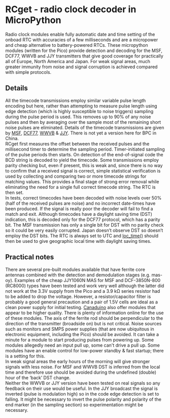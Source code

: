 # RCget - radio clock decoder in MicroPython
Radio clock modules enable fully automatic date and time setting of the onboad RTC with accuracies of a few milliseconds and are a micropower and cheap alternative to battery-powered RTCs. These micropython modules (written for the Pico) provide detection and decoding for the MSF, DCF77, WWVB and JJY transmitters that give good coverage for practically all of Europe, North America and Japan. For weak signal areas, much greater immunity from noise and signal corruption is achieved compared with simple protocols.
## Details
All the timecode transmissions employ similar variable pulse length encoding but here, rather than attempting to measure pulse length using edge detection (which is highly susceptible to noise triggers) sampling during the pulse period is used. This removes up to 90% of any noise pulses and then by averaging over the sample most of the remaining short noise pulses are eliminated.
Details of the timecode transmissions are given by  [MSF](https://www.npl.co.uk/products-services/time-frequency/msf-radio-time-signal/msf_time_date_code), [DCF77](https://www.ptb.de/cms/en/ptb/fachabteilungen/abt4/fb-44/ag-442/dissemination-of-legal-time/dcf77/dcf77-time-code.html), [WWVB](https://www.nist.gov/pml/time-and-frequency-division/time-distribution/radio-station-wwvb/wwvb-time-code-format) & [JJY](http://www.c-max-time.com/tech/jjy.php). There is not yet a version here for BPC in China.  
RCget first measures the offset between the received pulses and the millisecond timer to determine the sampling period. Timer-initiated sampling of the pulse periods then starts. On detection of the end-of-signal code the BCD string is decoded to yield the timecode. Some transmissions employ parity checking but, even if present, this is weak and, since there is no way to confirm that a received signal is correct, simple statistical verification is used by collecting and comparing two or more timecode strings for matching values. This provides a final stage of strong error removal while eliminating the need for a single full correct timecode string. The RTC is then set.  
In tests, correct timecodes have been decoded with noise levels over 50% (half of the received pulses are noise) and no incorrect date-times have been produced. If the signal is really poor the decoder will fail to find a match and exit.
Although timecodes have a daylight saving time (DST) indication, this is decoded only for the DCF77 protocol, which has a parity bit. The MSF transmission has only a single bit for DST with no parity check so it could be very easily corrupted. Japan doesn’t observe DST so doesn’t employ the DST bits. The RTC is always set to UTC and [loc_time()](https://github.com/dt78q/micropython-localtime) should then be used to give geographic local time with daylight saving times.
## Practical notes
There are several pre-built modules available that have ferrite core antennas combined with the detection and demodulation stages (e.g. mas-oy). Examples of the cheap JJY1060N MAS for MSF and DCF-3850N-800 (RC8000) types have been tested and work very well although the latter did not work at the 3.3V supply from the Pico and a 3.9 kΩ series resistor had to be added to drop the voltage. However, a resistor/capacitor filter is probably a good general precaution and a pair of 1.5V cells are ideal as a clean power supply for initial testing. [Canaduino](https://www.canaduino.ca/?s=atomic+clock&post_type=product&type_aws=true) also offer modules that appear to be higher quality. There is plenty of information online for the use of these modules. The axis of the ferrite rod should be perpendicular to the direction of the transmitter (broadside on) but is not critical. Noise sources such as  monitors and SMPS power supplies (that are now ubiquitous in electronic equipment, including the Pico) should be avoided. It can take a minute for a module to start producing pulses from powering up. Some modules allegedly need an input pull up, some can't drive a pull up. Some modules have an enable control for low-power standby & fast startup; there is a setting for this.  
In weak signal areas the early hours of the morning will give stronger signals with less noise. For MSF and WWVB DST is inferred from the local time and therefore use should be avoided during the undefined (double) hour of the ‘back’ DST change.  
Neither  the WWVB or JJY version have been tested on real signals so any feedback on their use would be useful. In the JJY broadcast the signal is inverted (pulse is modulation high) so in the code edge detection is set to falling. It might be necessary to invert the pulse polarity and polarity of the end marker (in the sampling section) so experimentation might be necessary.
